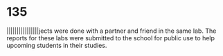 # 135
||||||||||||||||jects were done with a partner and friend in the same lab. The reports for these labs were submitted to the school for public use to help upcoming students in their studies.
